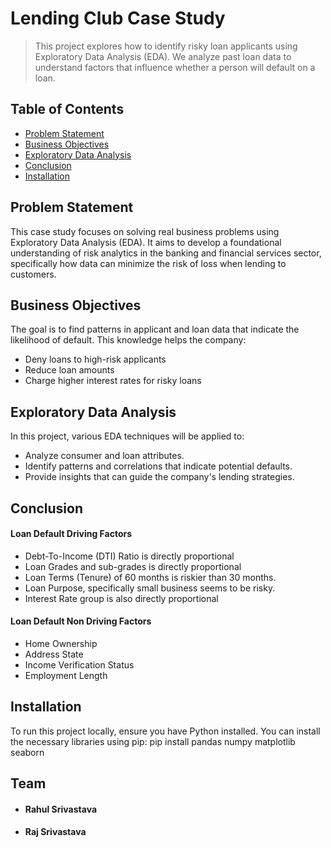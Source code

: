 
# Lending Club Case Study
> This project explores how to identify risky loan applicants using Exploratory Data Analysis (EDA). We analyze past loan data to understand factors that influence whether a person will default on a loan.


## Table of Contents
* [Problem Statement](#problem-statement)
* [Business Objectives](#business-objectives)
* [Exploratory Data Analysis](#exploratory-data-analysis)
* [Conclusion](#conclusion)
* [Installation](#installation)

## Problem Statement
This case study focuses on solving real business problems using Exploratory Data Analysis (EDA). It aims to develop a foundational understanding of risk analytics in the banking and financial services sector, specifically how data can minimize the risk of loss when lending to customers.

## Business Objectives
The goal is to find patterns in applicant and loan data that indicate the likelihood of default. This knowledge helps the company:
- Deny loans to high-risk applicants
- Reduce loan amounts
- Charge higher interest rates for risky loans

## Exploratory Data Analysis

In this project, various EDA techniques will be applied to:

- Analyze consumer and loan attributes.
- Identify patterns and correlations that indicate potential defaults.
- Provide insights that can guide the company's lending strategies.

## Conclusion
#### Loan Default Driving Factors
- Debt-To-Income (DTI) Ratio is directly proportional
- Loan Grades and sub-grades is directly proportional
- Loan Terms (Tenure) of 60 months is riskier than 30 months.
- Loan Purpose, specifically small business seems to be risky.
- Interest Rate group is also directly proportional
#### Loan Default Non Driving Factors
- Home Ownership
- Address State
- Income Verification Status
- Employment Length



## Installation

To run this project locally, ensure you have Python installed. You can install the necessary libraries using pip:
pip install pandas numpy matplotlib seaborn

## Team
- #### Rahul Srivastava
- #### Raj Srivastava
